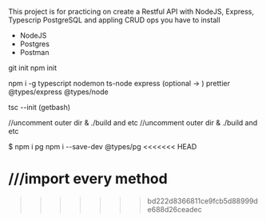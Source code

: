 This project is for practicing on  create a Restful API with NodeJS,
 Express, Typescrip PostgreSQL 
and appling CRUD ops
you have to install
- NodeJS
- Postgres
- Postman



git init
npm init

npm i -g typescript nodemon ts-node  express (optional -> ) prettier @types/express @types/node

tsc --init (getbash)

//uncomment outer dir & ./build and etc
//uncomment outer dir & ./build and etc

$ npm i pg
npm i --save-dev @types/pg
<<<<<<< HEAD

///import every method
=======
>>>>>>> bd222d8366811ce9fcb5d88999de688d26ceadec
